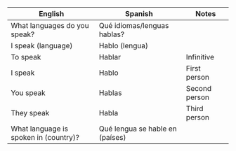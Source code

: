 
| English | Spanish | Notes |
| ---- | ---- | ---- |
| What languages do you speak? | Qué idiomas/lenguas hablas? |  |
| I speak (language) | Hablo (lengua) |  |
| To speak | Hablar | Infinitive |
| I speak | Hablo | First person |
| You speak | Hablas | Second person |
| They speak | Habla | Third person |
| What language is spoken in (country)? | Qué lengua se hable en (países) |  |
